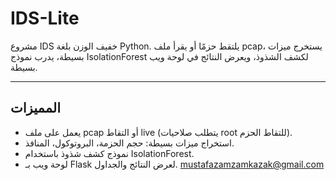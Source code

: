 # IDS-Lite

مشروع IDS خفيف الوزن بلغة Python. يلتقط حزمًا أو يقرأ ملف pcap، يستخرج ميزات بسيطة، يدرب نموذج IsolationForest لكشف الشذوذ، ويعرض النتائج في لوحة ويب بسيطة.

---

## المميزات
- يعمل على ملف pcap أو التقاط live (يتطلب صلاحيات root للتقاط الحزم).
- استخراج ميزات بسيطة: حجم الحزمة، البروتوكول، المنافذ.
- نموذج كشف شذوذ باستخدام IsolationForest.
- لوحة ويب بـ Flask لعرض النتائج والجداول.
mustafazamzamkazak@gmail.com
